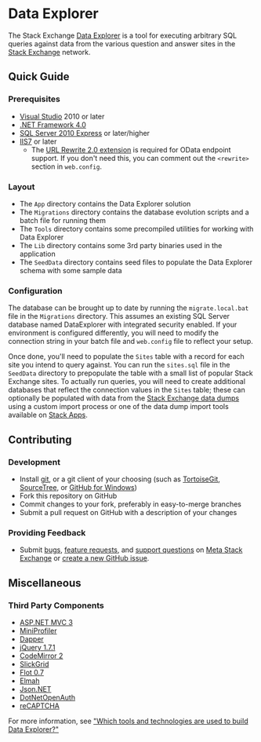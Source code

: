 # Data Explorer

The Stack Exchange [Data Explorer](http://data.stackexchange.com) is a tool for executing arbitrary SQL queries against data from the various question and answer sites in the [Stack Exchange](http://stackexchange.com) network.

## Quick Guide

### Prerequisites

 - [Visual Studio](http://www.visualstudio.com/) 2010 or later
 - [.NET Framework 4.0](http://www.microsoft.com/en-us/download/details.aspx?id=17851)
 - [SQL Server 2010 Express](https://www.microsoft.com/en-us/sqlserver/editions/2012-editions/express.aspx) or later/higher
 - [IIS7](http://www.iis.net/) or later
    - The [URL Rewrite 2.0 extension](http://www.iis.net/downloads/microsoft/url-rewrite) is required for OData endpoint support. If you don't need this, you can comment out the `<rewrite>` section in `web.config`.

### Layout

  - The `App` directory contains the Data Explorer solution
  - The `Migrations` directory contains the database evolution scripts and a batch file for running them 
  - The `Tools` directory contains some precompiled utilities for working with Data Explorer
  - The `Lib` directory contains some 3rd party binaries used in the application
  - The `SeedData` directory contains seed files to populate the Data Explorer schema with some sample data

### Configuration

The database can be brought up to date by running the `migrate.local.bat` file in the `Migrations` directory. This assumes an existing SQL Server database named DataExplorer with integrated security enabled. If your environment is configured differently, you will need to modify the connection string in your batch file and `web.config` file to reflect your setup. 

Once done, you'll need to populate the `Sites` table with a record for each site you intend to query against. You can run the `sites.sql` file in the `SeedData` directory to prepopulate the table with a small list of popular Stack Exchange sites. To actually run queries, you will need to create additional databases that reflect the connection values in the `Sites` table; these can optionally be populated with data from the [Stack Exchange data dumps](http://blog.stackoverflow.com/2009/06/stack-overflow-creative-commons-data-dump/) using a custom import process or one of the data dump import tools available on [Stack Apps](http://stackapps.com). 

## Contributing

### Development

  - Install [git](http://git-scm.com/), or a git client of your choosing (such as [TortoiseGit](https://code.google.com/p/tortoisegit/), [SourceTree](http://www.sourcetreeapp.com/), or [GitHub for Windows](http://windows.github.com/))
  - Fork this repository on GitHub
  - Commit changes to your fork, preferably in easy-to-merge branches
  - Submit a pull request on GitHub with a description of your changes

### Providing Feedback

  - Submit [bugs](http://meta.stackexchange.com/questions/ask?tags=data-explorer%20bug), [feature requests](http://meta.stackexchange.com/questions/ask?tags=data-explorer%20feature-request), and [support questions](http://meta.stackexchange.com/questions/ask?tags=data-explorer%20support) on [Meta Stack Exchange](http://meta.stackexchange.com/) or [create a new GitHub issue](https://github.com/StackExchange/StackExchange.DataExplorer/issues/new).

## Miscellaneous

### Third Party Components

 - [ASP.NET MVC 3](http://www.asp.net/mvc/mvc3)
 - [MiniProfiler](http://nuget.org/packages/MiniProfiler)
 - [Dapper](https://github.com/SamSaffron/dapper-dot-net)
 - [jQuery 1.7.1](http://jquery.com/)
 - [CodeMirror 2](http://codemirror.net/2/)
 - [SlickGrid](https://github.com/mleibman/SlickGrid)
 - [Flot 0.7](http://www.flotcharts.org/)
 - [Elmah](http://code.google.com/p/elmah/)
 - [Json.NET](http://james.newtonking.com/json)
 - [DotNetOpenAuth](http://www.dotnetopenauth.net/)
 - [reCAPTCHA](https://code.google.com/p/recaptcha/)

For more information, see ["Which tools and technologies are used to build Data Explorer?"](http://meta.stackexchange.com/questions/51967/which-tools-and-technologies-are-used-to-build-data-explorer)